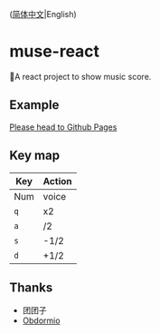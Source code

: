 ([简体中文](README.md)|English)

# muse-react

🎼A react project to show music score.

## Example

[Please head to Github Pages](https://shizuku.github.io/muse-react/)

## Key map

| Key | Action |
| --- | ------ |
| Num | voice  |
| `q` | x2     |
| `a` | /2     |
| `s` | -1/2   |
| `d` | +1/2   |

## Thanks

- 团团子
- [Obdormio](https://github.com/Obdormio)
